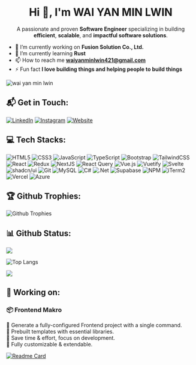 <h1 align="center">Hi 👋, I'm WAI YAN MIN LWIN</h1>
<p align="center">A passionate and proven <b>Software Engineer</b> specializing in building <b>efficient</b>, <b>scalable</b>, and <b>impactful software solutions</b>.</p>

- 💼 I’m currently working on **Fusion Solution Co., Ltd.**
- 🌱 I’m currently learning **Rust**
- 📫 How to reach me **waiyanminlwin421@gmail.com**
- ⚡ Fun fact **I love building things and helping people to build things**

<img src="https://komarev.com/ghpvc/?username=wyMinLwin&label=Profile%20views&color=02b8a8&style=flat-square" alt="wai yan min lwin" />

## 📬 Get in Touch:

[![LinkedIn](https://custom-icon-badges.demolab.com/badge/LinkedIn-0A66C2?logo=linkedin-white&logoColor=fff)](https://linkedin.com/in/wyminlwin)
[![Instagram](https://img.shields.io/badge/Instagram-%23E4405F.svg?logo=Instagram&logoColor=white)](https://instagram.com/clean_freak_scout)
[![Website](https://img.shields.io/website-up-down-green-red/http/shields.io.svg)](https://waiyanminlwin.com/)

## 💻 Tech Stacks:

![HTML5](https://img.shields.io/badge/html5-%23E34F26.svg?style=for-the-badge&logo=html5&logoColor=white)
![CSS3](https://img.shields.io/badge/css3-%231572B6.svg?style=for-the-badge&logo=css3&logoColor=white)
![JavaScript](https://img.shields.io/badge/javascript-%23323330.svg?style=for-the-badge&logo=javascript&logoColor=%23F7DF1E)
![TypeScript](https://img.shields.io/badge/typescript-%23007ACC.svg?style=for-the-badge&logo=typescript&logoColor=white)
![Bootstrap](https://img.shields.io/badge/bootstrap-%238511FA.svg?style=for-the-badge&logo=bootstrap&logoColor=white)
![TailwindCSS](https://img.shields.io/badge/tailwindcss-%2338B2AC.svg?style=for-the-badge&logo=tailwind-css&logoColor=white)
![React](https://img.shields.io/badge/react-%2320232a.svg?style=for-the-badge&logo=react&logoColor=%2361DAFB)
![Redux](https://img.shields.io/badge/redux-%23593d88.svg?style=for-the-badge&logo=redux&logoColor=white)
![NextJS](https://img.shields.io/badge/Next-black?style=for-the-badge&logo=next.js&logoColor=white)
![React Query](https://img.shields.io/badge/-React%20Query-FF4154?style=for-the-badge&logo=react%20query&logoColor=white)
![Vue.js](https://img.shields.io/badge/vuejs-%2335495e.svg?style=for-the-badge&logo=vuedotjs&logoColor=%234FC08D)
![Vuetify](https://img.shields.io/badge/Vuetify-1867C0?style=for-the-badge&logo=vuetify&logoColor=AEDDFF)
![Svelte](https://img.shields.io/badge/svelte-%23f1413d.svg?style=for-the-badge&logo=svelte&logoColor=white)
![shadcn/ui](https://img.shields.io/badge/shadcn/ui-000000?style=for-the-badge&logo=shadcn/ui&logoColor=white)
![Git](https://img.shields.io/badge/git-%23F05033.svg?style=for-the-badge&logo=git&logoColor=white)
![MySQL](https://img.shields.io/badge/mysql-4479A1.svg?style=for-the-badge&logo=mysql&logoColor=white)
![C#](https://img.shields.io/badge/c%23-%23239120.svg?style=for-the-badge&logo=csharp&logoColor=white)
![.Net](https://img.shields.io/badge/.NET-5C2D91?style=for-the-badge&logo=.net&logoColor=white)
![Supabase](https://img.shields.io/badge/Supabase-3ECF8E?style=for-the-badge&logo=supabase&logoColor=white)
![NPM](https://img.shields.io/badge/NPM-%23CB3837.svg?style=for-the-badge&logo=npm&logoColor=white)
![iTerm2](https://img.shields.io/badge/iTerm2-000000?style=for-the-badge&logo=iterm2&logoColor=05e927)
![Vercel](https://img.shields.io/badge/vercel-%23000000.svg?style=for-the-badge&logo=vercel&logoColor=white)
![Azure](https://img.shields.io/badge/azure-%230072C6.svg?style=for-the-badge&logo=microsoftazure&logoColor=white)

## 🏆 Github Trophies:

![Github Trophies](https://github-profile-trophy.vercel.app/?username=wyMinLwin&theme=onestar&rank=-?&margin-w=15&margin-h=15)

## 📊 Github Status:

<picture>
  <source
    srcset="https://github-readme-stats.vercel.app/api?username=wyMinLwin&show_icons=true&theme=dark&icon_color=fce566&border_color=b2afab&count_private=true"
    media="(prefers-color-scheme: dark)"
  />
  <source
    srcset="https://github-readme-stats.vercel.app/api?username=wyMinLwin&show_icons=true&border_color=b2afab&count_private=true"
    media="(prefers-color-scheme: dark)"
  />
  <img src="https://github-readme-stats.vercel.app/api?username=wyMinLwin&show_icons=true&border_color=b2afab" />
</picture>

![Top Langs](https://github-readme-stats.vercel.app/api/top-langs/?username=wyMinLwin&layout=compact&theme=dark&border_color=b2afab&count_private=true)

<picture>
  <source
    srcset="https://github-readme-streak-stats.herokuapp.com/?user=wyMinLwin&theme=dark&icon_color=fce566&border_color=b2afab&count_private=true"
    media="(prefers-color-scheme: dark)"
  />
  <source
    srcset="https://github-readme-streak-stats.herokuapp.com/?user=wyMinLwin&theme=dark&icon_color=fce566&border_color=b2afab&count_private=true"
    media="(prefers-color-scheme: dark)"
  />
  <img src="https://github-readme-streak-stats.herokuapp.com/?user=wyMinLwin&theme=dark&icon_color=fce566&border_color=b2afab&count_private=true" />
</picture>

## 🚀 Working on:

### 📦 Frontend Makro
🔹 Generate a fully-configured Frontend project with a single command.  
🔹 Prebuilt templates with essential libraries.  
🔹 Save time & effort, focus on development.  
🔹 Fully customizable & extendable. 

[![Readme Card](https://github-readme-stats.vercel.app/api/pin/?username=wyMinLwin&repo=frontend-makro&theme=dark&icon_color=fce566&border_color=b2afab)](https://github.com/wyMinLwin/frontend-makro)
